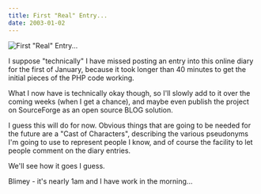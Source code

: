 ```yaml
---
title: First "Real" Entry...
date: 2003-01-02
---
```


![First "Real" Entry...](https://source.unsplash.com/4v9Kk01mEbY/1600x900)

I suppose "technically" I have missed posting an entry into this online diary for the first of January, because it took longer than 40 minutes to get the initial pieces of the PHP code working.

What I now have is technically okay though, so I'll slowly add to it over the coming weeks (when I get a chance), and maybe even publish the project on SourceForge as an open source BLOG solution.

I guess this will do for now. Obvious things that are going to be needed for the future are a "Cast of Characters", describing the various pseudonyms I'm going to use to represent people I know, and of course the facility to let people comment on the diary entries.

We'll see how it goes I guess.

Blimey - it's nearly 1am and I have work in the morning...